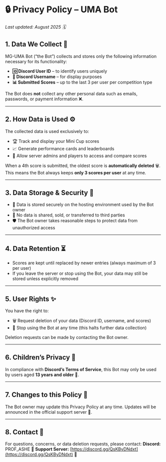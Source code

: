 # 🔒 Privacy Policy – UMA Bot

*Last updated: August 2025 🗓️*

## 1. Data We Collect 📝

MG-UMA Bot (“the Bot”) collects and stores only the following information necessary for its functionality:

* **🆔 Discord User ID** – to identify users uniquely
* **💬 Discord Username** – for display purposes
* **📊 Submitted Scores** – up to the last 3 per user per competition type

The Bot does **not** collect any other personal data such as emails, passwords, or payment information ❌.

---

## 2. How Data is Used ⚙️

The collected data is used exclusively to:

* 🏆 Track and display your Mini Cup scores
* 📈 Generate performance cards and leaderboards
* 👥 Allow server admins and players to access and compare scores

When a 4th score is submitted, the oldest score is **automatically deleted** 🗑️. This means the Bot always keeps **only 3 scores per user** at any time.

---

## 3. Data Storage & Security 🔐

* 💾 Data is stored securely on the hosting environment used by the Bot owner
* 🚫 No data is shared, sold, or transferred to third parties
* 🛡️ The Bot owner takes reasonable steps to protect data from unauthorized access

---

## 4. Data Retention ⏳

* Scores are kept until replaced by newer entries (always maximum of 3 per user)
* If you leave the server or stop using the Bot, your data may still be stored unless explicitly removed

---

## 5. User Rights ✨

You have the right to:

* 🗑️ Request deletion of your data (Discord ID, username, and scores)
* 🛑 Stop using the Bot at any time (this halts further data collection)

Deletion requests can be made by contacting the Bot owner.

---

## 6. Children’s Privacy 👶

In compliance with **Discord’s Terms of Service**, this Bot may only be used by users aged **13 years and older** 🔞.

---

## 7. Changes to this Policy 🔄

The Bot owner may update this Privacy Policy at any time. Updates will be announced in the official support server 📢.

---

## 8. Contact 📧

For questions, concerns, or data deletion requests, please contact:
**Discord:** PROF\_ASHE 💬
**Support Server:** [https://discord.gg/QsKByDNdxt](https://discord.gg/QsKByDNdxt) 🔗

